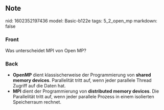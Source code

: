 ## Note
nid: 1602352197436
model: Basic-b122e
tags: 5_2_open_mp
markdown: false

### Front
Was unterscheidet MPI von Open MP?

### Back
<ul><li><strong>OpenMP</strong> dient klassischerweise der Programmierung von <strong>shared memory devices</strong>. Parallelität tritt auf, wenn jeder parallele Thread Zugriff auf die Daten hat.</li>
<li><strong>MPI</strong> dient der Programmierung von <strong>distributed memory devices</strong>. Die Parallelität tritt auf, wenn jeder parallele Prozess in einem isolierten Speicherraum rechnet.</li></ul>
